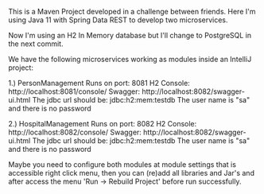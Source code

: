 
This is a Maven Project developed in a challenge between friends.
Here I'm using Java 11 with Spring Data REST to develop two microservices. 

Now I'm using an H2 In Memory database but I'll change to PostgreSQL in the next commit.

We have the following microservices working as modules inside an IntelliJ project:

1.) PersonManagement
Runs on port: 8081
H2 Console: http://localhost:8081/console/
Swagger: http://localhost:8082/swagger-ui.html
The jdbc url should be: jdbc:h2:mem:testdb
The user name is "sa" and there is no password

2.) HospitalManagement
Runs on port: 8082
H2 Console: http://localhost:8082/console/
Swagger: http://localhost:8082/swagger-ui.html 
The jdbc url should be: jdbc:h2:mem:testdb
The user name is "sa" and there is no password

Maybe you need to configure both modules at module settings that is accessible right click menu, then you can (re)add all libraries and Jar's and after access the menu 'Run -> Rebuild Project' before run successfully.

